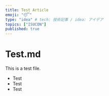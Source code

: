```yaml
---
title: Test Article
emoji: "😴"
type: "idea" # tech: 技術記事 / idea: アイデア
topics: ["ISUCON"]
published: true
---
```


# Test.md

This is a test file.

- Test
- Test
- Test
